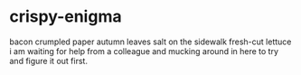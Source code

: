 # crispy-enigma
bacon crumpled paper autumn leaves salt on the sidewalk fresh-cut lettuce
i am waiting for help from a colleague and mucking around in here to try and figure it out first.
